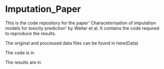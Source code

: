 # Imputation_Paper

This is the code repository for the paper' Characeterisation of imputation models for toxicity prediction' by Walter et al. It contains the code required to reproduce the results.

The original and processed data files can be found in here(Data)

The code is in

The results are in 

